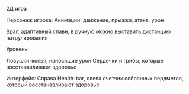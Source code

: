 2Д игра

Персонаж игрока:
Анимации: движение, прыжки, атака, урон

Враг: адаптивный спавн, в ручную можно выставить дистанцию патрулирования 

Уровень:

Ловушки-копья, наносящие урон
Сердечки и грибы, которые восстанавливают здоровье

Интерфейс: Справа Health-bar, слева счетчик собранных пердметов, который восстанавливают здоровье




